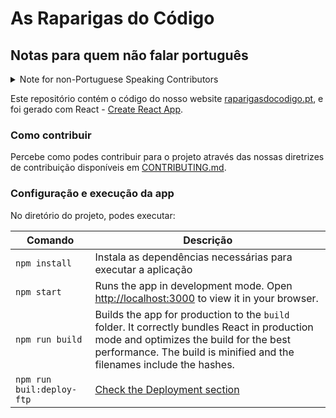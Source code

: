 # As Raparigas do Código

## Notas para quem não falar português

<details>

<summary> Note for non-Portuguese Speaking Contributors </summary>

This repository contains the code for our website [raparigasdocodigo.pt](https://raparigasdocodigo.pt/). This was bootstrapped with [Create React App](https://github.com/facebook/create-react-app).

### How to contribute

Learn how to contribute to the project by reading our contribution guidelines at [CONTRIBUTING.md](/CONTRIBUTING.md).

### Setup and running the app

In the project directory, you can run:

| Script                    | Description                                                                                                                                                                                                      |
| ------------------------- | ---------------------------------------------------------------------------------------------------------------------------------------------------------------------------------------------------------------- |
| `npm install`             | Installs dependencies necessaries to run the app.                                                                                                                                                                |
| `npm start`               | Runs the app in development mode. Open [http://localhost:3000](http://localhost:3000) to view it in your browser.                                                                                                |
| `npm run build`           | Builds the app for production to the `build` folder. It correctly bundles React in production mode and optimizes the build for the best performance. The build is minified and the filenames include the hashes. |
| `npm run buil:deploy-ftp` | [Check the Deployment section](/docs/DEPLOYMENT.md#deployment-process)                                                                                                                                           |
</details>

Este repositório contém o código do nosso website [raparigasdocodigo.pt](https://raparigasdocodigo.pt/), e foi gerado com React - 
[Create React App](https://github.com/facebook/create-react-app).

### Como contribuir
Percebe como podes contribuir para o projeto através das nossas diretrizes de contribuição disponíveis em [CONTRIBUTING.md](/CONTRIBUTING.md).

### Configuração e execução da app

No diretório do projeto, podes executar:


| Comando                   | Descrição                                                                                      |
| ------------------------- | ---------------------------------------------------------------------------------------------- |
| `npm install`             | Instala as dependências necessárias para executar a aplicação                                  |
| `npm start`               | Runs the app in development mode. Open [http://localhost:3000](http://localhost:3000) to view it in your browser.                                                                                                |
| `npm run build`           | Builds the app for production to the `build` folder. It correctly bundles React in production mode and optimizes the build for the best performance. The build is minified and the filenames include the hashes. |
| `npm run buil:deploy-ftp` | [Check the Deployment section](/docs/DEPLOYMENT.md#deployment-process)                                                                                                                                           |
